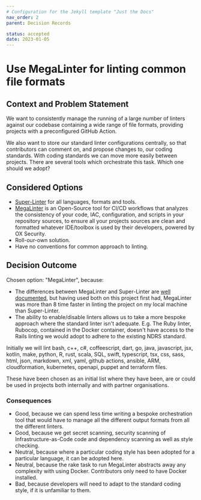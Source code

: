 ```yaml
---
# Configuration for the Jekyll template "Just the Docs"
nav_order: 2
parent: Decision Records

status: accepted
date: 2023-01-05
---
```

# Use MegaLinter for linting common file formats

## Context and Problem Statement

We want to consistently manage the running of a large number of linters against our codebase containing a wide range of file formats, providing projects with a preconfigured GitHub Action.

We also want to store our standard linter configurations centrally, so that contributors can comment on, and propose changes to, our coding standards. With coding standards we can move more easily between projects. There are several tools which orchestrate this task. Which one should we adopt?

## Considered Options

* [Super-Linter](https://github.com/github/super-linter) for all languages, formats and tools.
* [MegaLinter](https://megalinter.io/) is an Open-Source tool for CI/CD workflows that analyzes the consistency of your code, IAC, configuration, and scripts in your repository sources, to ensure all your projects sources are clean and formatted whatever IDE/toolbox is used by their developers, powered by OX Security.
* Roll-our-own solution.
* Have no conventions for common approach to linting.

## Decision Outcome

Chosen option: "MegaLinter", because:

* The differences between MegaLinter and Super-Linter are [well documented](https://megalinter.io/latest/mega-linter-vs-super-linter), but having used both on this project first had, MegaLinter was more than 8 time faster in linting the project on my local machine than Super-Linter.
* The ability to enable/disable linters allows us to take a more bespoke approach where the standard linter isn't adequate. E.g. The Ruby linter, Rubocop, contained in the Docker container, doesn't have access to the Rails linting we would adopt to adhere to the existing NDRS standard.

Initially we will lint bash, c++, c#, coffeescript, dart, go, java, javascript, jsx, kotlin, make, python, R, rust, scala, SQL, swift, typescript, tsx, css, sass, html, json, markdown, xml, yaml, github actions, ansible, ARM, cloudformation, kubernetes, openapi, puppet and terraform files.

These have been chosen as an initial list where they have been, are or could be used in projects both internally and with partner organisations.

### Consequences

* Good, because we can spend less time writing a bespoke orchestration tool that would have to manage all the different output formats from all the different linters.
* Good, because we get secret scanning, security scanning of Infrastructure-as-Code code and dependency scanning as well as style checking.
* Neutral, because where a particular coding style has been adopted for a particular language, it can be adopted here.
* Neutral, because the rake task to run MegaLinter abstracts away any complexity with using Docker. Contributors only need to have Docker installed.
* Bad, because developers will need to adapt to the standard coding style, if it is unfamiliar to them.
